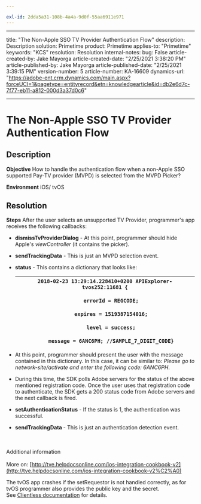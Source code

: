 ```yaml
---

exl-id: 2dda5a31-108b-4a4a-9d0f-55aa6911e971
---
```

---
title: "The Non-Apple SSO TV Provider Authentication Flow"
description: Description
solution: Primetime
product: Primetime
applies-to: "Primetime"
keywords: "KCS"
resolution: Resolution
internal-notes: 
bug: False
article-created-by: Jake Mayorga
article-created-date: "2/25/2021 3:38:20 PM"
article-published-by: Jake Mayorga
article-published-date: "2/25/2021 3:39:15 PM"
version-number: 5
article-number: KA-16609
dynamics-url: "https://adobe-ent.crm.dynamics.com/main.aspx?forceUCI=1&pagetype=entityrecord&etn=knowledgearticle&id=db2e6d7c-7f77-eb11-a812-000d3a37d0c6"

---
# The Non-Apple SSO TV Provider Authentication Flow

## Description

<b>Objective</b>
How to handle the authentication flow when a non-Apple SSO supported Pay-TV provider (MVPD) is selected from the MVPD Picker?


<b>Environment</b>
iOS/ tvOS


## Resolution

<b>Steps</b>
After the user selects an unsupported TV Provider, programmer's app receives the following callbacks:

- <b>dismissTvProviderDialog</b> - At this point, programmer should hide Apple's *viewController* (it contains the picker).
- <b>sendTrackingData</b> - This is just an MVPD selection event.
- <b>status</b> - This contains a dictionary that looks like:

    | `2018-02-23 13:29:14.228410+0200 APIExplorer-tvos252:11681 {`<br><br>`    errorId = REGCODE;`<br><br>`    expires = 1519387154016;`<br><br>`    level = success;`<br><br>`    message = 6ANC6PH; //SAMPLE_7_DIGIT_CODE}` |
    | --- |


- At this point, programmer should present the user with the message contained in this dictionary. In this case, it can be similar to: *Please go to network-site/activate and enter the following code: 6ANC6PH*.
- During this time, the SDK polls Adobe servers for the status of the above mentioned registration code. Once the user uses that registration code to authenticate, the SDK gets a 200 status code from Adobe servers and the next callback is fired.


- <b>setAuthenticationStatus</b> - If the status is 1, the authentication was successful.


- <b>sendTrackingData </b>- This is just an authentication detection event.

<br><br>Additional information<br><br>
More on: [http://tve.helpdocsonline.com/ios-integration-cookbook-v2](http://tve.helpdocsonline.com/ios-integration-cookbook-v2%C2%A0)

The tvOS app crashes if the setRequestor is not handled correctly, as for tvOS programmer also provides the public key and the secret. See [Clientless documentation](http://tve.helpdocsonline.com/clientless-integration-cookbook-v2$create_dev) for details.
